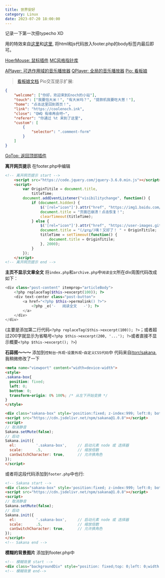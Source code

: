 ```yaml
---
title: 世界安好
category: Linux
date: 2023-07-20 18:00:00
---
```


记录一下第一次搭typecho XD



用的特效来自[这里](https://blog.csdn.net/ungoing/article/details/125071691)和[这里](https://blog.csdn.net/m0_53321320/article/details/124241666), 将html和js代码放入footer.php的body标签内最后即可。


[HoerMouse: 鼠标插件](https://gitee.com/HoerMouse)
[MC风格指针库](https://custom-cursor.com/en/collection/minecraft)


[APlayer: 可选作用域的音乐播放器](https://github.com/DIYgod/APlayer)
[QPlayer: 全局的音乐播放器](https://github.com/chenxing640/QPlayer)
[Pio: 看板娘](https://paugram.com/coding/add-poster-girl-with-plugin.html#title-3)
> [看板娘文档](https://docs.paul.ren/pio/#/?id=%e4%ba%a4%e4%ba%92%e6%8f%90%e7%a4%ba%e6%89%a9%e5%b1%95)
Pio交互提示扩展:
``` json
{
    "welcome": ["你好，欢迎来到Enoch的小站"],
    "touch": ["我要恰大米！", "有大米吗？", "提款机我要吃大葱！"],
    "home": "点击这里回到首页！",
    "link": "https://coolenoch.ink",
    "close": "QWQ 有缘再会吧~",
    "referer": "你通过 %t 来到了这里",
    "custom": [
        {
            "selector": ".comment-form"
        }
    ]
}
```

[GoTop: 返回顶部插件](https://github.com/xiamuguizhi/GoTop)


**离开网页提示**
 在footer.php中编辑
``` html
<!-- 离开网页提示 start -->
    <script src="https://code.jquery.com/jquery-3.6.0.min.js"></script>
    <script>
        var OriginTitile = document.title,
            titleTime;
        document.addEventListener("visibilitychange", function() {
            if (document.hidden) {
                $('[rel="icon"]').attr("href", "https://img1.baidu.com/it/u=2168395802,233412699&fm=253&fmt=auto&app=138&f=JPEG?w=500&h=526");
                document.title = "页面已崩溃！点击恢复！";
                clearTimeout(titleTime);
            } else {
                $('[rel="icon"]').attr("href", "https://user-images.githubusercontent.com/22438240/258717075-1c071b29-c4d5-4f75-9ca6-3cdcf9b73151.svg");
                document.title = "(/≧▽≦/)咦！又好了！ " + OriginTitile;
                titleTime = setTimeout(function() {
                    document.title = OriginTitile;
                }, 2000);
            }
        });
    </script>
<!-- 离开网页提示 end -->
```


**主页不显示文章全文**
将`index.php`和`archive.php`中`阅读全文`所在div周围代码改成如下：
``` php
<div class="post-content" itemprop="articleBody">
	<?php replaceTag($this->excerpt(100)); ?>
	<div text-center class="post-button">
		<a href="<?php $this->permalink() ?>">
			<?php _e('-   阅读全文   -'); ?>
		</a>
	</div>
</div>
```
(主要是添加第二行代码`<?php replaceTag($this->excerpt(100)); ?>`；或者超过200字就显示为省略号`<?php $this->excerpt(200, '...'); ?>`或者直接不显示概要`<?php $this->excerpt(); ?>`)



**石蒜摇～～～**
添加到`控制台`-`外观`-`设置外观`-`自定义CSS代码`中
代码来自[itorr/sakana](https://github.com/dsrkafuu/sakana-widget), 我稍微修改了一下
``` html
<meta name="viewport" content="width=device-width">
<style>
.sakana-box{
  position: fixed;
  left: 0;
  bottom: 0;
  transform-origin: 0% 100%; /* 从左下开始变换 */
}
</style>

<div class="sakana-box" style='position:fixed; z-index:999; left:0; bottom:0;'></div>
<script src="https://cdn.jsdelivr.net/npm/sakana@1.0.8"></script>
<script>
// 取消静音
Sakana.setMute(false);
// 启动
Sakana.init({
  el:         '.sakana-box',     // 启动元素 node 或 选择器
  scale:      .5,                // 缩放倍数
  canSwitchCharacter: true,      // 允许换角色
});
</script>
```
或者将这段代码添加到`footer.php`中也行:
``` html
<!-- Sakana start -->
<div class="sakana-box" style='position:fixed; z-index:999; left:0; bottom:0; transform-origin: 0% 100%; /* 从左下开始变换 */'></div>
<script src="https://cdn.jsdelivr.net/npm/sakana@1.0.8"></script>
<script>
// 取消静音
Sakana.setMute(false);
// 启动
Sakana.init({
  el:         '.sakana-box',     // 启动元素 node 或 选择器
  scale:      .5,                // 缩放倍数
  canSwitchCharacter: true,      // 允许换角色
});
</script>
<!-- Sakana end -->
```


**模糊的背景图片**
添加到footer.php中
``` html
<!-- 模糊背景 start -->
<div class="backgroundDiv" style="position: fixed;top: 0;left: 0;width: 100%;height: 100%;background-image: url('/url/to/your.jpg');background-size: cover;background-position: center;filter: blur(10px);z-index: -1;"></div>
<!-- 模糊背景 end-->
```

